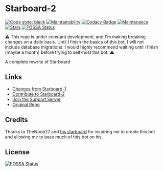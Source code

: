 # Starboard-2
[![Code style: black](https://img.shields.io/badge/code%20style-black-000000.svg)](https://github.com/psf/black)
[![Maintainability](https://api.codeclimate.com/v1/badges/5d3130a4875e587f28e4/maintainability)](https://codeclimate.com/github/CircuitsBots/Starboard-2/maintainability)
[![Codacy Badge](https://app.codacy.com/project/badge/Grade/daf8ca2749704d6a971a9d2f689715ae)](https://www.codacy.com/gh/CircuitsBots/Starboard-2/dashboard?utm_source=github.com&amp;utm_medium=referral&amp;utm_content=CircuitsBots/Starboard-2&amp;utm_campaign=Badge_Grade)
[![Maintenance](https://img.shields.io/badge/Maintained%3F-yes-green.svg)](https://GitHub.com/CircuitsBots/Starboard-2/graphs/commit-activity)
[![Stars](https://img.shields.io/github/stars/CircuitsBots/Starboard-2?style=social)](https://GitHub.com/CircuitsBots/Starboard-2/stargazers)
[![FOSSA Status](https://app.fossa.com/api/projects/git%2Bgithub.com%2FCircuitsBots%2FStarboard-2.svg?type=shield)](https://app.fossa.com/projects/git%2Bgithub.com%2FCircuitsBots%2FStarboard-2?ref=badge_shield)

:warning: This repo is under constant development, and I'm making breaking changes on a daily basis. Until I finish the basics of this bot, I will not include database migrations. I would highly recommend waiting until I finish (maybe a month) before trying to self-host this bot. :warning:

A complete rewrite of Starboard

## Links
-   [Changes from Starboard-1](https://circuit.gitbook.io/starboard/2.0-changes)
-   [Contribute to Starboard-2](https://github.com/CircuitsBots/Starboard-2/blob/main/CONTRIBUTING.md)
-   [Join the Support Server](https://discord.gg/3gK8mSA)
-   [Original Repo](https://github.com/CircuitsBots/Starboard)

## Credits
Thanks to TheNoob27 and [his starboard](https://top.gg/bot/655390915325591629) for inspiring me to create this bot and allowing me to base much of this bot on his.


## License
[![FOSSA Status](https://app.fossa.com/api/projects/git%2Bgithub.com%2FCircuitsBots%2FStarboard-2.svg?type=large)](https://app.fossa.com/projects/git%2Bgithub.com%2FCircuitsBots%2FStarboard-2?ref=badge_large)